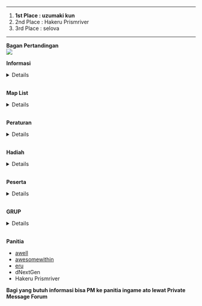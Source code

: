--------------------------------------------------  
  

1.  **1st Place : uzumaki kun**
2.  2nd Place : Hakeru Prismriver
3.  3rd Place : selova

  
  
--------------------------------------------------  
  
**Bagan Pertandingan**  
![](https://i.ppy.sh/c74d6bcaaf7ca049d8d2cfac88a911e417ae915b/687474703a2f2f693338382e70686f746f6275636b65742e636f6d2f616c62756d732f6f6f3332312f466f72746558526f636b6d616e2f546162656c355f7a707334333339666435622e706e67)  
  
**Informasi**  
<details>

**Pendaftaran**

1.  Target peserta adalah 32 peserta.
2.  Pendaftaran akan dibuka tanggal 13 Juli 2012 sampai 27 Juli 2012.
3.  Pendaftaran akan otomatis ditutup bila peserta sudah mencapai 32.

  
  
**Umum**

1.  Pertandingan di kompetisi ini diawali dengan babak pertama dengan sistem grup, dimana pemain dibagi di dalam 8 grup.
2.  Setiap pemain di suatu grup akan berhadapan satu sama lain.
3.  Pemain yang memenangkan pertandingan mendapatkan poin 3, bila kalah tidak mendapatkan poin.
4.  2 pemain dengan poin tertinggi akan lanjut ke babak kedua.
5.  Bila terjadi kesamaan poin, maka akan dilihat dari perbedaan antara map yang dimenangkan dan yang kalah.
6.  Di babak kedua dan seterusnya, jika pemain menang dalam suatu pertandingan, maka dia berhak untuk melanjutkan ke babak selanjutnya. Bila pemain kalah dalam suatu pertandingan, maka dia akan dieliminasi dari turnamen.

  
  
**Waktu Pertandingan**  

1.  **Waktu pertandingan dibuat sesuai dengan persetujuan antara kedua pemain yang akan bertanding, jadi yang menentukan waktu pertandingan adalah pemain, bukan panitia.**
2.  Bila sudah ada kesepakatan jadwal tanding antara dua pihak, maka jadwal pertandingan  **diberitahukan kepada panitia lewat post di thread ini atau PM ke panitia (ingame/forum).**
3.  Panitia yang resmi adalah yang ada di bawah, jika panitia tidak dapat dihubungi, harap menghubungi panitia lainnya.
4.  Jadwal pertandingan akan dilihat terlebih dahulu oleh panitia.
5.  Jadwal yang akan berlaku adalah jadwal yang telah disetujui oleh panitia.
6.  Pemain diperbolehkan mengganti waktu pertandingan maksimal satu hari sebelum hari pertandingan yang telah ditentukan sebelumnya jika kedua pemain dan panitia setuju untuk menggantinya.
7.  Untuk babak kedua, pertandingan antar pemain dilaksanakan 10 hari sekali, jadi setiap 10 hari seorang pemain hanya melawan 1 lawan saja.
8.  Bila seluruh pertandingan di masing-masing grup sudah selesai sebelum 10 hari, pertandingan akan langsung dilanjutkan.
9.  Bila kesepakatan waktu belum ada sampai waktu yang ditentukan, maka panitia akan menentukan waktu pertandingan yaitu pada hari terakhir babak yang bersangkutan.

  
  
**Pertandingan**  

1.  Panitia akan memberikan 10 list beatmap sekurang-kurangnya 3 hari sebelum babak pertandingan dimulai.
2.  Setiap 10 hari akan ada pergantian list beatmap untuk babak pertama.
3.  Setiap pertandingan akan berlangsung di Multi.
4.  Tipe Game adalah osu! Standard, Team Mode : Team VS, Win Condition : Score
5.  Panitia akan membuat room tempat bertanding dan akan dikunci. Password akan diberikan pada kedua pemain lewat PM.
6.  Setiap peserta wajib bersiap-siap 15 menit sebelum jadwal pertandingan yang telah dibuat.
7.  Mod yang hanya boleh dipakai adalah No Video.
8.  Map yang telah dimainkan tidak boleh dimainkan kembali dalam satu pertandingan tersebut.
9.  Bila salah satu dari dua pemain Fail di suatu map, maka otomatis lawan dari pemain tersebut akan memenangkan map tersebut.
10.  Panitia yang menjadi Wasit akan memberikan hasil pertandingan berupa Multiplayer History (contoh :  [http://osu.ppy.sh/mp/3842145](http://osu.ppy.sh/mp/3842145)  ) dan Screenshot tiap map.
11.  Bila tidak ada panitia yang menjadi wasit, maka salah satu pemain diharapkan memberikan hasil pertandingan berupa Multiplayer History dan Screenshot tiap map di thread ini.
12.  Bila peserta tidak menghadiri pertandingan yang waktunya telaj disetujui, maka pemain tersebut dinyatakan kalah 0-3
13.  Babak final akan dilaksanakan pada tanggal  **27 Desember 2012 - 6 Januari 2013**

Babak Pertama (Grup) 

1.  Setiap pemain memilih 2 beatmap sendiri.
2.  Peserta yang berhak untuk lanjut ke babak berikutnya adalah pemain yang memenangkan skor di 3 beatmap. (cari 3 kemenangan).
3.  Bila terjadi seri pada 4 map pertama, maka map ketiga adalah map yang telah dipilih oleh panitia untuk situasi draw.

  
  
Babak Kedua (16 besar) 

1.  Setiap pemain memilih 2 beatmap sendiri.
2.  Peserta yang berhak untuk lanjut ke babak berikutnya adalah pemain yang memenangkan skor di 3 beatmap. (cari 2 kemenangan).
3.  Bila terjadi seri pada 4 map pertama, maka map ketiga adalah map yang telah dipilih oleh panitia untuk situasi draw.

  
  
Perempat Final 

1.  Setiap pemain memilih 2 beatmap sendiri.
2.  Peserta yang berhak untuk lanjut ke babak berikutnya adalah pemain yang memenangkan skor di 3 beatmap. (cari 2 kemenangan).
3.  Bila terjadi seri pada 4 map pertama, maka map ketiga adalah map yang telah dipilih oleh panitia untuk situasi draw.

  
  
Semifinal  

1.  Setiap pemain memilih 2 beatmap sendiri.
2.  Peserta yang berhak untuk lanjut ke babak berikutnya adalah pemain yang memenangkan skor di 3 beatmap. (cari 3 kemenangan).
3.  Bila terjadi seri pada 4 map pertama, maka map kelima adalah map yang telah dipilih oleh panitia untuk situasi draw.

  
  
Perebutan Juara Ketiga  

1.  Setiap pemain memilih beatmap sendiri.
2.  Peserta yang menjadi juara ketiga adalah pemain yang mencapai kemenangan sebesar 4 kali.
3.  Bila terjadi seri pada skor 3-3, maka map penentu adalah map yang telah dipilih oleh panitia untuk situasi draw.

  
  
Final  

1.  Setiap pemain memilih beatmap sendiri.
2.  Peserta yang menjadi pemenang turnamen adalah pemain yang mencapai kemenangan sebesar 6 kali
3.  Bila terjadi seri pada skor 5-5, maka map penentu adalah map yang telah dipilih oleh panitia untuk situasi draw.
</details>
<br>  
  
**Map List**  
<details>
<br>
<b>Babak Final</b>
<details>

1.  [IA - Six Trillion Years and Overnight Story [0108]](http://osu.ppy.sh/b/157861)
2.  [Memme - BSPower Explosion [0108]](http://osu.ppy.sh/b/140937)
3.  [Marguerite du Pre - Marie Antoinette [Another]](http://osu.ppy.sh/b/136640)
4.  [xi - Ascension to Heaven [Death]](http://osu.ppy.sh/b/111680)
5.  [Kucchy vs Akky - Yakumo ~ JOINT STRUGGLE [SOLO]](http://osu.ppy.sh/b/48098)
6.  [Niko - Made of Fire [Oni]](http://osu.ppy.sh/b/40017)
7.  [Rche - Todestrieb [Another]](http://osu.ppy.sh/b/129555)
8.  [Inspector K - Disconnected Hardkore (CanBlaster Remix) [Unconnected]](http://osu.ppy.sh/b/108762)
9.  [Yousei Teikoku - Kokou no Sousei [Chaos]](http://osu.ppy.sh/b/118068)
10.  [Black Hole - Pluto [Challenge]](http://osu.ppy.sh/b/146957)  
      
    Tie Breaker :
11.  [Furries in a Blender - Ridorii [Insane]](http://osu.ppy.sh/b/98496)
</details>
<br>
  
<b>Babak Perebutan Juara Tiga</b>
<details>

1.  [xi - Halcyon [Another]](http://osu.ppy.sh/b/73699)
2.  [Basshunter - Ievan Polkka Trance Remix [BeuKirby]](http://osu.ppy.sh/b/66246)
3.  [t+pazolite - Nous [Destruction]](http://osu.ppy.sh/b/134130)
4.  [COOL&CREATE - Rapid Ensemble [Lunatic]](http://osu.ppy.sh/b/49067)
5.  [Kucchy vs Akky - Satori ~3rd eyes~ [Lunatic]](http://osu.ppy.sh/b/50892)
6.  [Pizuya's Cell x MyonMyon - Romantic Children [Lunatic]](http://osu.ppy.sh/b/68431)
7.  [Ikareru Kin no Shishi - G59 [Another]](http://osu.ppy.sh/b/85513)
8.  [Galdeira - Almagest [Another]](http://osu.ppy.sh/b/132167)
9.  [Caravan Palace - Dragons [Insane]](http://osu.ppy.sh/b/145361)
10.  [Katakiri Rekka - Answer [Insane]](http://osu.ppy.sh/b/127047)  
      
    Tie Breaker :
11.  [Hatsune Miku - Rubik's Cube [7x7x7]](http://osu.ppy.sh/b/114635)
</details>
<br>
  
<b>Babak Semifinal</b>
<details>

1.  [SOUND HOLIC - Earthquake Super Shock [0108]](http://osu.ppy.sh/b/120695)
2.  [DystopiaGround - AugoEidEs [Aphotic]](http://osu.ppy.sh/b/97416)
3.  [IOSYS - Usatei 2011 [Ozzy's Extra]](http://osu.ppy.sh/b/130500)
4.  [07th Expansion - rog-limitation [Insane]](http://osu.ppy.sh/b/54581)
5.  [Hatsune Miku - With a Dance Number [0108 style]](http://osu.ppy.sh/b/98415)
6.  [Hommarju feat. R.Cena - Chousai Kenbo Sengen [Insane]](http://osu.ppy.sh/b/99342)
7.  [Shounen Radio - neu [EX]](http://osu.ppy.sh/b/93893)
8.  [Shiraishi - Shinsekai [Insane]](http://osu.ppy.sh/b/83674)
9.  [Miki Sayaka vs. Miki Sayaka (fw. Miki Sayaka) - squartatrice [Another]](http://osu.ppy.sh/b/131009)
10.  [sasakure.UK - Jack-the-Ripper [JackHasCome!]](http://osu.ppy.sh/b/81560)  
      
	Tie Breaker :
11.  [Sound Horizon - Raijin no Hidariude [Insane]](http://osu.ppy.sh/b/60089)
</details>
<br>
  
<b>Babak Perempat Final</b>
<details>

1.  [Prim - Koisuru*Uchuu Sensou!! [Another]](http://osu.ppy.sh/b/144797)
2.  [Fear, and Loathing in Las Vegas - Just Awake [Insane]](http://osu.ppy.sh/b/139446)
3.  [Hatsune Miku & Megpoid Gumi - MATRYOSHKA [Insane]](http://osu.ppy.sh/b/69405)
4.  [kors k - smooooch [Another]](http://osu.ppy.sh/b/64674)
5.  [DJ YOSHITAKA - FLOWER [Intense]](http://osu.ppy.sh/b/104635)
6.  [Masayoshi Minoshima ft. nomico - Bad Apple!! [Extra]](http://osu.ppy.sh/b/42152)
7.  [Daisuke Achiwa - BASARA [BASARA]](http://osu.ppy.sh/b/48416)
8.  [kors k vs. L.E.D. - SOLID STATE SQUAD [Another]](http://osu.ppy.sh/b/92087)
9.  [Rita - Dream Walker [Insane]](http://osu.ppy.sh/b/161611)
10.  [Rex - Heart of Witch [MXStyle]](http://osu.ppy.sh/b/70998)  
      
	Tie Breaker :
11.  [Lia - Kokoro ni Todoku Uta [Holo]](http://osu.ppy.sh/b/89428)
</details>
<br>
  
<b>Babak 16 Besar</b>
<details>

1.  [namapann - Desire Drive [Lunatic]](http://osu.ppy.sh/b/136540)
2.  [Hatsune Miku - Netoge Haijin Sprechchor [Insane]](http://osu.ppy.sh/b/87369)
3.  [IOSYS - Chanteikku Sanyousei no Itazura Daisensou [Crazy Jay]](http://osu.ppy.sh/b/91462)
4.  [765PRO ALLSTARS - READY!! [THE OSUM@STER]](http://osu.ppy.sh/b/132903)
5.  [Kozato snow - Rengetsu Ouka [Yuki YukI]](http://osu.ppy.sh/b/89856)
6.  [Dark PHOENiX - Stirring an Autumn Moon [Crazy Moon]](http://osu.ppy.sh/b/59693)
7.  [Nanamori-chu * Goraku-bu - 100%Chu~Gakusei (TV Size) [Insane]](http://osu.ppy.sh/b/159731)
8.  [Tsubaki - Kyun Kyun Tamaran Inaba-tan! [Inaba!]](http://osu.ppy.sh/b/94845)
9.  [Nakagawa Shouko - Happily Ever After [Insane]](http://osu.ppy.sh/b/62591)
10.  [SHK - Weep Irish [Insane]](http://osu.ppy.sh/b/95149)  
      
	Tie Breaker :
11.  [ave;new project feat. Sakura Saori & Inoue Miyu - Chouetsu Koi Shite Naishomea!! [Hentai]](http://osu.ppy.sh/b/104867)
</details>
<br>
  
<b>Pertandingan Ketiga Grup</b>
<details>

1.  [Nobunaga - Shinkai Shoujo [Insane]](http://osu.ppy.sh/b/93680)
2.  [marble - Suisai Candy [Collab]](http://osu.ppy.sh/b/141368)
3.  [07th Expansion - dreamenddischarger [Collab]](http://osu.ppy.sh/b/105891)
4.  [ESTi - SIN [Maximum]](http://osu.ppy.sh/b/66245)
5.  [Kagamine Rin and Len - Trick and Treat [Shuna's MiX]](http://osu.ppy.sh/b/43655)
6.  [Choucho - When the First Love Ends [Collab]](http://osu.ppy.sh/b/86219)
7.  [xi - FREEDOM DiVE [FOUR DIMENSIONS]](http://osu.ppy.sh/b/129891)
8.  [Noisestorm - Shockwave [Quake]](http://osu.ppy.sh/b/110778)
9.  [Tsukasa - The Clear Blue Sky [Insane]](http://osu.ppy.sh/b/69952)
10.  [Pendulum - The Vulture [Insane]](http://osu.ppy.sh/b/82249)
11.  [Zektbach - Raison d'etre [Another]](http://osu.ppy.sh/b/88160)  
      
    Tie Breaker :
12.  [ave;new feat. Avenew Project - Lovely Angel!! [Angel Arrow]](http://osu.ppy.sh/b/75202)
</details>
<br>
  
<b>Pertandingan Kedua Grup</b>
<details>

1.  [Ushirokara Haiyoritai G - Taiyou Iwaku Moeyo Chaos (TV Size) [Insane]](http://osu.ppy.sh/b/150057)
2.  [Hatsune Miku - Vegetable Juice (Po Pi Po) Ryu Remix [animask's Juice]](http://osu.ppy.sh/b/57735)
3.  [07th Expansion - miragecoordinator [Hard]](http://osu.ppy.sh/b/102426)
4.  [Rita - Haru Hana no Iro [Insane]](http://osu.ppy.sh/b/135109)
5.  [_yoc - Crescendo [happy30]](http://osu.ppy.sh/b/39421)
6.  [Choucho - Kawaru Mirai [Collab]](http://osu.ppy.sh/b/122740)
7.  [M2U - Seeker [SC]](http://osu.ppy.sh/b/50013)
8.  [HHH (Ryu & Dai) - So Fabulous!! [Another]](http://osu.ppy.sh/b/57510)
9.  [Sekirei - I'm With You [Insane]](http://osu.ppy.sh/b/77421)
10.  [ZUN - Reach for The Moon, Immortal Smoke [Lunatic]](http://osu.ppy.sh/b/33535)  
      
    Tie Breaker :
11.  [Innocent Key - Rabucchu * Chireiden [Insane]](http://osu.ppy.sh/b/75301)
</details>
<br>
  
<b>Pertandingan Pertama Grup</b>
<details>

1.  [Kitamura Eri - Happy Girl (TV Size) [Insane]](http://osu.ppy.sh/b/139170)
2.  [SYNC.ART'S - Sword of Valiant [Insane]](http://osu.ppy.sh/b/84475)
3.  [Carlito - Who's That Boy [Hard]](http://osu.ppy.sh/b/107035)
4.  [Kugimiya Rie, Horie Yui, Kitamura Eri - Orange -citrus mix- [Grapefruit]](http://osu.ppy.sh/b/36945)
5.  [ESTi - Oblivion [Maximum]](http://osu.ppy.sh/b/71102)
6.  [Nekomata Master - Goodbye Heaven [Another]](http://osu.ppy.sh/b/48926)
7.  [REDALiCE - Rapture [Lunatic]](http://osu.ppy.sh/b/69396)
8.  [Sum 41 - The Hell Song [Hard]](http://osu.ppy.sh/b/81227)
9.  [La Cataline - Chaotic [Hard]](http://osu.ppy.sh/b/77325)
10.  [Hatsune Miku - Nisoku Hokou [Insane]](http://osu.ppy.sh/b/74061)  
      
    Tie Breaker :
11.  [Baracuda - La Di Da (Nightcore Mix) [La Di Da]](http://osu.ppy.sh/b/63499)
</details>
</details>
<br>
  
**Peraturan** 
<details>

1.  Pemain yang datang terlambat akan diberikan kompensasi waktu sebesar 15 menit dari jadwal pertandingan.
2.  Bila pemain tidak datang juga setelah 15 menit dari jadwal pertandingan, pemain tersebut akan dieliminasi dari turnamen (dianggap kalah).
3.  Penggunaan cheat/bot DILARANG.
4.  Peraturan yang ada bisa berubah tanpa pemberitahuan panitia (diusahakan diberitahukan terlebih dahulu).
5.  Pertandingan tidak bisa diulang kecuali terjadi disconnect.
6.  Bila lagu sudah berjalan 3/4 dan ada player yang disconnect (DC), maka pertandingan akan terus dilanjutkan.
7.  Bila lagu belum sampai 3/4 dan ada player yang disconnect (DC), maka map akan diulang.
8.  Setiap player mempunyai kesempatan disconnect (DC) sebesar 2 kali per lagu, bila lebih dari itu, hasil dari map yang saat itu dimainkan tetap berlaku (tidak ada pengulangan), jadi misalnya saat player DC untuk ketiga kalinya, total skor yang dipakai adalah total skor yang ada sebelum pemain tersebut DC.
9.  Peraturan yang ada bisa berubah tanpa pemberitahuan panitia (diusahakan diberitahukan terlebih dahulu).
10.  Keputusan panitia tidak dapat diganggu gugat
</details>
<br>  
  
**Hadiah**  
<details>

> Juara 1 - osu! Supporter Tag  **6 Bulan**  
> Juara 2 - osu! Supporter Tag  **2 Bulan**  
> Juara 3 - osu! Supporter Tag  **1 Bulan**  
sponsored by  [zeroclover](http://osu.ppy.sh/u/zeroclover), [t](http://osu.ppy.sh/u/awell)[i](http://osu.ppy.sh/u/Hakeru%20Prismriver)[c](http://osu.ppy.sh/u/awesomewithin)[o](http://osu.ppy.sh/u/eru)[n](http://osu.ppy.sh/u/dNextGen)  dan  [Frizz925](http://osu.ppy.sh/u/Frizz925)
</details>
  

<br>
  
  
**Peserta**  
<details>
  
1.  Hakeru Prismriver (Dhanes)](http://osu.ppy.sh/u/Hakeru%20Prismriver)  
2.  Frizz925 (Izra)](http://osu.ppy.sh/u/Frizz925)  
3.  [pacmanmania (Videtra)](http://osu.ppy.sh/u/pacmanmania)  
4.  [WVS (Bilal)](http://osu.ppy.sh/u/WVS)  
5.  dNextGen (Alip)](http://osu.ppy.sh/u/dNextGen)  
6.  selova (Arie)](http://osu.ppy.sh/u/selova)  
7.  [uzumaki kun (Heru)](http://osu.ppy.sh/u/uzumaki%20kun)  
8.  [Childofthesky (Alice)](http://osu.ppy.sh/u/Childofthesky)  
9.  [Avner (Audi)](http://osu.ppy.sh/u/Avner)  
10.  [paitehoens (Peter)](http://osu.ppy.sh/u/paitehoens)  
11.  [cahcuy (Cahyadhi)](http://osu.ppy.sh/u/cahcuy)  
12.  [Lincolm (Edo)](http://osu.ppy.sh/u/Lincolm)  
13.  hanalicious (Hana)](http://osu.ppy.sh/u/hanalicious)  
14.  [rizqy96 (Fajar)](http://osu.ppy.sh/u/rizqy96)  
15.  gtrholic (Adrian)](http://osu.ppy.sh/u/gtrholic)  
16.  [Indra145 (Indra)](http://osu.ppy.sh/u/Indra145)  
17.  [JT123 (William)](http://osu.ppy.sh/u/JT123)  
18.  [-misaki_hiromu- (Jun)](http://osu.ppy.sh/u/-misaki_hiromu-)  
19.  [Takaichi (Dio)](http://osu.ppy.sh/u/Takaichi)  
20.  Ableh_ZZZ (Rony)](http://osu.ppy.sh/u/Ableh_ZZZ)  
21.  lufi10 (Noza)](http://osu.ppy.sh/u/lufi10)  
22.  [Gatyaa (Gatya)](http://osu.ppy.sh/u/Gatyaa)  
23.  Sakuya Aizawa (Rendy)](http://osu.ppy.sh/u/Sakuya%20Aizawa)  
24.  Matoryoshika (Fauzan)](http://osu.ppy.sh/u/Matoryoshika)  
25.  frans_niko (Fransniko)](http://osu.ppy.sh/u/frans_niko)  
26.  [Sallad4ever (Dallas)](http://osu.ppy.sh/u/Sallad4ever)  
27.  [AeroRange (Asa)](http://osu.ppy.sh/u/AeroRange)  
28.  [Kuria (Thio)](http://osu.ppy.sh/u/Kuria)  
29.  - t e n n y a - (Andya)](http://osu.ppy.sh/u/-%20t%20e%20n%20n%20y%20a%20-)  
30.  [inverness (Kenta)](http://osu.ppy.sh/u/inverness)  
31.  Moncexmon (Monic)](http://osu.ppy.sh/u/Moncexmon)  
32.  [Kartika (Tika)](http://osu.ppy.sh/u/Kartika)  
</details>
<br>
  
**GRUP**  
<details>
	
**Group A :** [Frizz925](http://osu.ppy.sh/u/Frizz925)  /  [dNextGen](http://osu.ppy.sh/u/dNextGen)  /  [Hakeru Prismriver](http://osu.ppy.sh/u/Hakeru%20Prismriver)  /  [JT123](http://osu.ppy.sh/u/JT123)  
**Group B :** [lufi10](http://osu.ppy.sh/u/lufi10)  /  [WVS](http://osu.ppy.sh/u/WVS)  /  [- t e n n y a -](http://osu.ppy.sh/u/-%20t%20e%20n%20n%20y%20a%20-)  /  [Sakuya Aizawa](http://osu.ppy.sh/u/Sakuya%20Aizawa)  
**Group C :** [uzumaki kun](http://osu.ppy.sh/u/uzumaki%20kun)  /  [paitehoens](http://osu.ppy.sh/u/paitehoens)  /  [frans_niko](http://osu.ppy.sh/u/frans_niko)  /  [Lincolm](http://osu.ppy.sh/u/Lincolm)  
**Group D :** [AeroRange](http://osu.ppy.sh/u/AeroRange)  /  [gtrholic](http://osu.ppy.sh/u/gtrholic)  /  [Matoryoshika](http://osu.ppy.sh/u/Matoryoshika)  /  [Kuria](http://osu.ppy.sh/u/Kuria)  
**Group E :** [Avner](http://osu.ppy.sh/u/Avner)  /  [Moncexmon](http://osu.ppy.sh/u/Moncexmon)  /  [Sallad4ever](http://osu.ppy.sh/u/Sallad4ever)  /  [selova](http://osu.ppy.sh/u/selova)  
**Group F :** [Ableh_ZZZ](http://osu.ppy.sh/u/Ableh_ZZZ)  /  [Indra145](http://osu.ppy.sh/u/Indra145)  /  [Kartika](http://osu.ppy.sh/u/Kartika)  /  [Takaichi](http://osu.ppy.sh/u/Takaichi)  
**Group G :** [pacmanmania](http://osu.ppy.sh/u/pacmanmania)  /  [-misaki_hiromu-](http://osu.ppy.sh/u/-misaki_hiromu-)  /  [inverness](http://osu.ppy.sh/u/inverness)  /  [rizqy96](http://osu.ppy.sh/u/rizqy96)  
**Group H :** [Childofthesky](http://osu.ppy.sh/u/Childofthesky)  /  [Gatyaa](http://osu.ppy.sh/u/Gatyaa)  /  hanalicious /  [cahcuy](http://osu.ppy.sh/u/cahcuy)
</details>
<br>
  
  
**Panitia**  
- [awell](http://osu.ppy.sh/u/341298)  
- [awesomewithin](http://osu.ppy.sh/u/81652)  
- [eru](http://osu.ppy.sh/u/194825)  
- dNextGen
- Hakeru Prismriver
  
**Bagi yang butuh informasi bisa PM ke panitia ingame ato lewat Private Message Forum**
